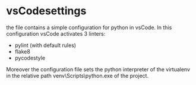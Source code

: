 # vsCodesettings
the file contains a simple configuration for python in vsCode. In this configuration vsCode activates 3 linters:
* pylint (with default rules)
* flake8
* pycodestyle

Moreover the configuration file sets the python interpreter of the virtualenv in the relative path venv\\Scripts\\python.exe of the project.
